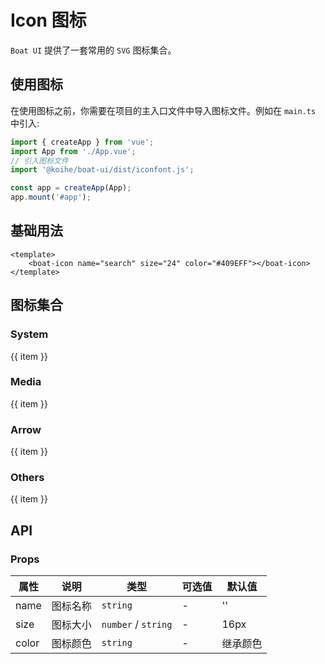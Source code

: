 # Icon 图标

`Boat UI` 提供了一套常用的 `SVG` 图标集合。

## 使用图标

在使用图标之前，你需要在项目的主入口文件中导入图标文件。例如在 `main.ts` 中引入:

```javascript
import { createApp } from 'vue';
import App from './App.vue';
// 引入图标文件
import '@koihe/boat-ui/dist/iconfont.js';

const app = createApp(App);
app.mount('#app');
```

## 基础用法

```vue
<template>
    <boat-icon name="search" size="24" color="#409EFF"></boat-icon>
</template>
```

## 图标集合

### System

<div :class="$style.iconBox">
    <div :class="$style.iconItem" v-for="item in getIconFonts('System')" :key="item">
        <boat-icon :name="item" size="24"></boat-icon>
        <span> {{ item }} </span>
    </div>
</div>

### Media

<div :class="$style.iconBox">
    <div :class="$style.iconItem" v-for="item in getIconFonts('Media')" :key="item">
        <boat-icon :name="item" size="24"></boat-icon>
        <span> {{ item }} </span>
    </div>
</div>

### Arrow

<div :class="$style.iconBox">
    <div :class="$style.iconItem" v-for="item in getIconFonts('Arrow')" :key="item">
        <boat-icon :name="item" size="24"></boat-icon>
        <span> {{ item }} </span>
    </div>
</div>

### Others

<div :class="$style.iconBox">
    <div :class="$style.iconItem" v-for="item in getIconFonts('Others')" :key="item">
        <boat-icon :name="item" size="24"></boat-icon>
        <span> {{ item }} </span>
    </div>
</div>

<script setup>
import { getIconFonts } from '../utils'
</script>

<style module>
.iconBox {
    display: grid;
    grid-template-columns: repeat(4, 1fr);
    margin-top: 32px;
    box-sizing: border-box;
}
.iconItem {
    display: flex;
    flex-direction: column;
    justify-content: center;
    align-items: center;
    width: 100%;
    height: 80px;
    box-shadow: 0 0 0 1px #807b7b;
    box-sizing: border-box;
    transition: all 0.3s;

    span {
        margin: 8px 0 0 0;
    }

    &:hover{
        background: rgba(156, 154, 154, 0.3);
        cursor: pointer;
    }
}
</style>

## API

### Props

| 属性  | 说明     | 类型                | 可选值 | 默认值   |
| ----- | -------- | ------------------- | ------ | -------- |
| name  | 图标名称 | `string`            | -      | ''       |
| size  | 图标大小 | `number` / `string` | -      | 16px     |
| color | 图标颜色 | `string`            | -      | 继承颜色 |
